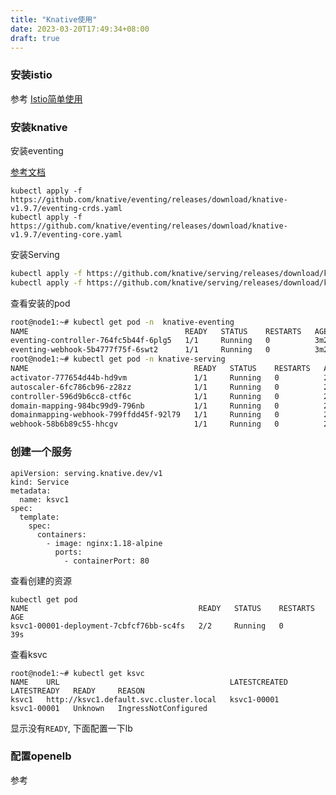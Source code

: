 ```yaml
---
title: "Knative使用"
date: 2023-03-20T17:49:34+08:00
draft: true
---
```


### 安装istio

参考 [Istio简单使用](http://inksnw.asuscomm.com:3001/post/istio%E7%AE%80%E5%8D%95%E4%BD%BF%E7%94%A8/)

### 安装knative

安装eventing

[参考文档](https://knative.dev/docs/install/yaml-install/eventing/install-eventing-with-yaml/#verifying-image-signatures)

```
kubectl apply -f https://github.com/knative/eventing/releases/download/knative-v1.9.7/eventing-crds.yaml
kubectl apply -f https://github.com/knative/eventing/releases/download/knative-v1.9.7/eventing-core.yaml
```

安装Serving

```bash
kubectl apply -f https://github.com/knative/serving/releases/download/knative-v1.9.2/serving-crds.yaml
kubectl apply -f https://github.com/knative/serving/releases/download/knative-v1.9.2/serving-core.yaml
```

查看安装的pod

```bash
root@node1:~# kubectl get pod -n  knative-eventing
NAME                                   READY   STATUS    RESTARTS   AGE
eventing-controller-764fc5b44f-6plg5   1/1     Running   0          3m22s
eventing-webhook-5b4777f75f-6swt2      1/1     Running   0          3m22s
root@node1:~# kubectl get pod -n knative-serving
NAME                                     READY   STATUS    RESTARTS   AGE
activator-777654d44b-hd9vm               1/1     Running   0          27s
autoscaler-6fc786cb96-z28zz              1/1     Running   0          26s
controller-596d9b6cc8-ctf6c              1/1     Running   0          26s
domain-mapping-984bc99d9-796nb           1/1     Running   0          26s
domainmapping-webhook-799ffdd45f-92l79   1/1     Running   0          26s
webhook-58b6b89c55-hhcgv                 1/1     Running   0          26s
```

### 创建一个服务

```
apiVersion: serving.knative.dev/v1
kind: Service
metadata:
  name: ksvc1
spec:
  template:
    spec:
      containers:
        - image: nginx:1.18-alpine
          ports:
            - containerPort: 80
```

查看创建的资源

```
kubectl get pod
NAME                                      READY   STATUS    RESTARTS   AGE
ksvc1-00001-deployment-7cbfcf76bb-sc4fs   2/2     Running   0          39s
```

查看ksvc

```
root@node1:~# kubectl get ksvc
NAME    URL                                      LATESTCREATED   LATESTREADY   READY     REASON
ksvc1   http://ksvc1.default.svc.cluster.local   ksvc1-00001     ksvc1-00001   Unknown   IngressNotConfigured
```

显示没有`READY`, 下面配置一下lb

### 配置openelb

参考
